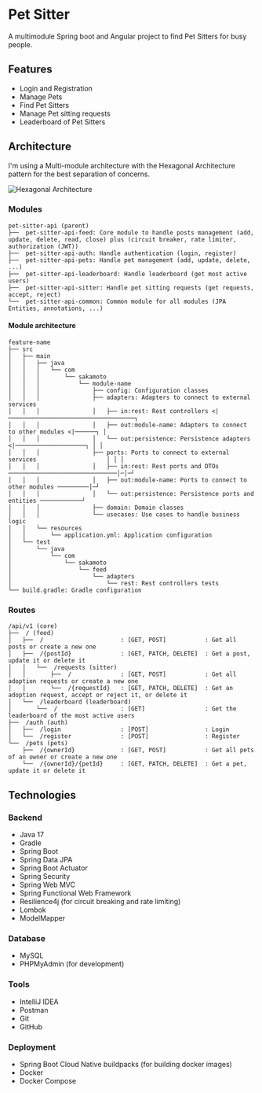 # Pet Sitter

A multimodule Spring boot and Angular project to find Pet Sitters for busy people.

## Features

* Login and Registration
* Manage Pets
* Find Pet Sitters
* Manage Pet sitting requests
* Leaderboard of Pet Sitters

## Architecture

I'm using a Multi-module architecture with the Hexagonal Architecture pattern for the best separation of concerns.

![Hexagonal Architecture](https://reflectoring.io/images/posts/spring-hexagonal/hexagonal-architecture_hu6764515d7030d45af6f7f498c79e292b_50897_956x0_resize_box_3.png)

### Modules
 
    pet-sitter-api (parent)
    ├──  pet-sitter-api-feed: Core module to handle posts management (add, update, delete, read, close) plus (circuit breaker, rate limiter, authorization (JWT))
    ├──  pet-sitter-api-auth: Handle authentication (login, register)
    ├──  pet-sitter-api-pets: Handle pet management (add, update, delete, ...)
    ├──  pet-sitter-api-leaderboard: Handle leaderboard (get most active users)
    ├──  pet-sitter-api-sitter: Handle pet sitting requests (get requests, accept, reject)
    └──  pet-sitter-api-common: Common module for all modules (JPA Entities, annotations, ...)

#### Module architecture

    feature-name
    ├── src
    │   ├── main
    │   │   ├── java
    │   │   │   └── com
    │   │   │       └── sakamoto
    │   │   │           └── module-name
    │   │   │               ├── config: Configuration classes
    │   │   │               ├── adapters: Adapters to connect to external services
    │   │   │               │   ├── in:rest: Rest controllers <|────────────────────────────────────┐
    │   │   │               │   ├── out:module-name: Adapters to connect to other modules <|──────┐ │
    │   │   │               │   └── out:persistence: Persistence adapters <|────────────────────┐ │ │
    │   │   │               ├── ports: Ports to connect to external services                    │ │ │
    │   │   │               │   ├── in:rest: Rest ports and DTOs ───────────────────────────────│─│─┘
    │   │   │               │   ├── out:module-name: Ports to connect to other modules ─────────│─┘
    │   │   │               │   └── out:persistence: Persistence ports and entities ────────────┘
    │   │   │               ├── domain: Domain classes
    │   │   │               └── usecases: Use cases to handle business logic
    │   │   └── resources
    │   │       └── application.yml: Application configuration
    │   └── test
    │       └── java
    │           └── com
    │               └── sakamoto
    │                   └── feed
    │                       └── adapters
    │                           └── rest: Rest controllers tests
    └── build.gradle: Gradle configuration


### Routes

    /api/v1 (core)
    ├──  / (feed)
    │   ├──  /                      : [GET, POST]           : Get all posts or create a new one
    │   ├──  /{postId}              : [GET, PATCH, DELETE]  : Get a post, update it or delete it
    │   │   └──  /requests (sitter)
    │   │       ├──  /              : [GET, POST]           : Get all adoption requests or create a new one
    │   │       └──  /{requestId}   : [GET, PATCH, DELETE]  : Get an adoption request, accept or reject it, or delete it
    │   └──  /leaderboard (leaderboard)
    │       └──  /                  : [GET]                 : Get the leaderboard of the most active users
    ├──  /auth (auth)
    │   ├──  /login                 : [POST]                : Login
    │   └──  /register              : [POST]                : Register
    └──  /pets (pets)
        ├──  /{ownerId}             : [GET, POST]           : Get all pets of an owner or create a new one
        └──  /{ownerId}/{petId}     : [GET, PATCH, DELETE]  : Get a pet, update it or delete it

## Technologies

### Backend

- Java 17
- Gradle
- Spring Boot
- Spring Data JPA
- Spring Boot Actuator
- Spring Security
- Spring Web MVC
- Spring Functional Web Framework
- Resilience4j (for circuit breaking and rate limiting)
- Lombok
- ModelMapper

### Database

- MySQL
- PHPMyAdmin (for development)

### Tools

- IntelliJ IDEA
- Postman
- Git
- GitHub

### Deployment

- Spring Boot Cloud Native buildpacks (for building docker images)
- Docker
- Docker Compose